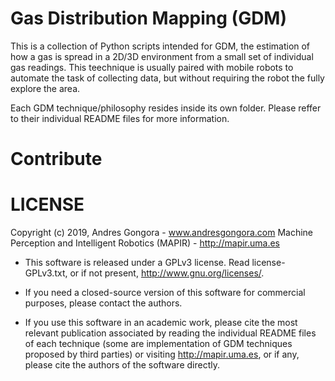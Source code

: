 # Gas Distribution Mapping (GDM)
This is a collection of Python scripts intended for GDM, the estimation of how a gas is spread in a 2D/3D environment from a small set of individual gas readings. This teechnique is usually paired with mobile robots to automate the task of collecting data, but without requiring the robot the fully explore the area.

Each GDM technique/philosophy resides inside its own folder. Please reffer to their individual README files for more information.


<!--------------------------------------+-------------------------------------->
#                                   Contribute
<!--------------------------------------+-------------------------------------->


# LICENSE

Copyright (c) 2019, Andres Gongora - www.andresgongora.com
Machine Perception and Intelligent Robotics (MAPIR) - http://mapir.uma.es

* This software is released under a GPLv3 license. Read license-GPLv3.txt, or if not present, <http://www.gnu.org/licenses/>.

*    If you need a closed-source version of this software for commercial purposes, please contact the authors.

*    If you use this software in an academic work, please cite the most relevant publication associated by reading the individual README files of each technique (some are implementation of GDM techniques proposed by third parties) or visiting http://mapir.uma.es, or if any, please cite the authors of the software directly.
